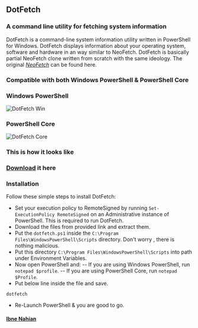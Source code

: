 ## DotFetch

### A command line utility for fetching system information

DotFetch is a command-line system information utility written in PowerShell for Windows. DotFetch displays information about your operating system, software and hardware in an way similar to NeoFetch. DotFetch is basically partial NeoFetch clone written from scratch with the same ideology. The original _[NeoFetch](https://github.com/dylanaraps/neofetch)_ can be found here.

### Compatible with both Windows PowerShell & PowerShell Core

### Windows PowerShell

![DotFetch Win](https://github.com/evilprince2009/DotFetch/blob/main/Images/Windows%20Powershell.png)

### PowerShell Core

![DotFetch Core](https://github.com/evilprince2009/DotFetch/blob/main/Images/PowerShell%20Core.png)

### This is how it looks like

### [Download](https://github.com/evilprince2009/DotFetch) it here

### Installation

Follow these simple steps to install DotFetch:

- Set your execution policy to RemoteSigned by running `Set-ExecutionPolicy RemoteSigned` on an Administrative instance of PowerShell. This is required to run DotFetch.
- Download the files from provided link and extract them.
- Put the `dotfetch.ps1` inside the `C:\Program Files\WindowsPowerShell\Scripts` directory. Don't worry , there is nothing malicious.
- Put this directory `C:\Program Files\WindowsPowerShell\Scripts` into path under Environment Variables.
- Now open PowerShell and:
  -- If you are using Windows PowerShell, run `notepad $profile`.
  -- If you are using PowerShell Core, run `notepad $Profile`.
- Put below line inside the file and save.

```
dotfetch
```

- Re-Launch PowerShell & you are good to go.

#### [Ibne Nahian](https://evilprince2009.netlify.app/)
